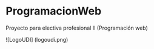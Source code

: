 # ProgramacionWeb
Proyecto para electiva profesional II (Programación web)

![LogoUDI] (logoudi.png)
